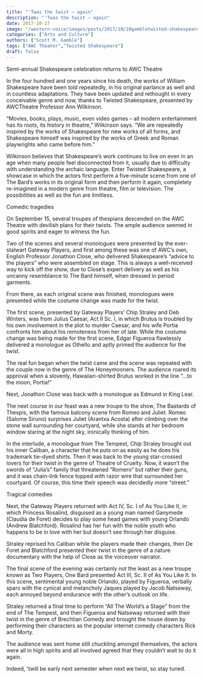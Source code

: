 ```yaml
---
title: "'Twas the twist – again"
description: "'Twas the twist – again"
date: 2017-10-27
image: "/western-voice/images/posts/2017/10/10gambletwisted-shakespeareweb_0.jpg"
categories: ["Arts and Culture"]
authors: ["Scott M. Gamble"]
tags: ["AWC Theater","Twisted Shakespeare"]
draft: false
---
```

Semi-annual Shakespeare celebration returns to AWC Theatre

In the four hundred and one years since his death, the works of William Shakespeare have been told repeatedly, in his original parlance as well and in countless adaptations. They have been updated and rethought in every conceivable genre and now, thanks to Twisted Shakespeare, presented by AWCTheatre Professor Ann Wilkinson.

“Movies, books, plays, music, even video games – all modern entertainment has its roots, its history in theatre,” Wilkinson says. “We are repeatedly inspired by the works of Shakespeare for new works of all forms, and Shakespeare himself was inspired by the works of Greek and Roman playwrights who came before him.”

Wilkinson believes that Shakespeare’s work continues to live on even in an age when many people feel disconnected from it, usually due to difficulty with understanding the archaic language. Enter Twisted Shakespeare, a showcase in which the actors first perform a five-minute scene from one of The Bard’s works in its original form and then perform it again, completely re-imagined in a modern genre from theatre, film or television. The possibilities as well as the fun are limitless.

Comedic tragedies

On September 15, several troupes of thespians descended on the AWC Theatre with devilish plans for their twists. The ample audience seemed in good spirits and eager to witness the fun.

Two of the scenes and several monologues were presented by the ever-stalwart Gateway Players, and first among these was one of AWC’s own, English Professor Jonathon Close, who delivered Shakespeare’s “advice to the players” who were assembled on stage. This is always a well-received way to kick off the show, due to Close’s expert delivery as well as his uncanny resemblance to The Bard himself, when dressed in period garments.

From there, as each original scene was finished, monologues were presented while the costume change was made for the twist.

The first scene, presented by Gateway Players’ Chip Straley and Deb Winters, was from Julius Caesar, Act II Sc. I, in which Brutus is troubled by his own involvement in the plot to murder Caesar, and his wife Portia confronts him about his remoteness from her of late. While the costume change was being made for the first scene, Edgar Figueroa flawlessly delivered a monologue as Othello and aptly primed the audience for the twist.

The real fun began when the twist came and the scene was repeated with the couple now in the genre of The Honeymooners. The audience roared its approval when a slovenly, Hawaiian-shirted Brutus worked in the line “…to the moon, Portia!”

Next, Jonathon Close was back with a monologue as Edmund in King Lear.

The next course in our feast was a new troupe to the show, The Bastards of Thespis, with the famous balcony scene from Romeo and Juliet. Romeo (Salome Siruno) surprises Juliet (Arantxa Acosta) after climbing over the stone wall surrounding her courtyard, while she stands at her bedroom window staring at the night sky, ironically thinking of him.

In the interlude, a monologue from The Tempest, Chip Straley brought out his inner Caliban, a character that he puts on as easily as he does his trademark tie-dyed shirts. Then it was back to the young star-crossed lovers for their twist in the genre of Theatre of Cruelty. Now, it wasn’t the swords of “Julia’s” family that threatened “Romero” but rather their guns, and it was chain-link fence topped with razor wire that surrounded her courtyard. Of course, this time their speech was decidedly more “street.”

Tragical comedies

Next, the Gateway Players returned with Act IV, Sc. I of As You Like It, in which Princess Rosalind, disguised as a young man named Ganymede (Claudia de Foret) decides to play some head games with young Orlando (Andrew Blatchford). Rosalind has her fun with the noble youth who happens to be in love with her but doesn’t see through her disguise.

Straley reprised his Caliban while the players made their changes, then De Foret and Blatchford presented their twist in the genre of a nature documentary with the help of Close as the voiceover narrator.

The final scene of the evening was certainly not the least as a new troupe known as Two Players, One Bard presented Act III, Sc. II of As You Like It. In this scene, sentimental young noble Orlando, played by Figueroa, verbally spars with the cynical and melancholy Jaques played by Jacob Natseway, each annoyed beyond endurance with the other’s outlook on life.

Straley returned a final time to perform “All The World’s a Stage” from the end of The Tempest, and then Figueroa and Natseway returned with their twist in the genre of Brechtian Comedy and brought the house down by performing their characters as the popular internet comedy characters Rick and Morty.

The audience was sent home still chuckling amongst themselves, the actors were all in high spirits and all involved agreed that they couldn’t wait to do it again.

Indeed, 'twill be early next semester when next we twist, so stay tuned.